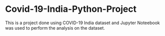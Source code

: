 # Covid-19-India-Python-Project
This is a project done using COVID-19 India dataset and Jupyter Noteebook was used to perform the analysis on the dataset.
